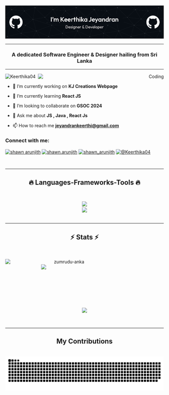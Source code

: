 ![Header](./bg.jpg)
<hr>
<h3 align="center">A dedicated Software Engineer & Designer hailing from Sri Lanka</h3>
<hr>
<p align="right"><img align="right" alt="Coding" width="400" src="https://cdn.dribbble.com/users/730703/screenshots/6581243/avento.gif"> </p>
<p align="left"> <img src="https://komarev.com/ghpvc/?username=Keerthika04&label=Profile%20views&color=0e75b6&style=flat" alt="Keerthika04" /> </p>

- 🔭 I’m currently working on **KJ Creations Webpage**

- 🌱 I’m currently learning **React JS**
 
- 👯 I’m looking to collaborate on **GSOC 2024**

- 💬 Ask me about **JS , Java , React Js**
 
- 📫 How to reach me **jeyandrankeerthi@gmail.com**

<h3 align="left">Connect with me:</h3>
<p align="left">
<a href="https://www.linkedin.com/in/keerthika-jeyandran06/" target="blank"><img align="center" src="https://raw.githubusercontent.com/rahuldkjain/github-profile-readme-generator/master/src/images/icons/Social/linked-in-alt.svg" alt="shawn arunjith" height="30" width="40" /></a>
<a href="https://web.facebook.com/people/KJ-Creations/100090212190881/" target="blank"><img align="center" src="https://raw.githubusercontent.com/rahuldkjain/github-profile-readme-generator/master/src/images/icons/Social/facebook.svg" alt="shawn.arunjith" height="30" width="40" /></a>
<a href="https://www.instagram.com/keer.thi_j/" target="blank"><img align="center" src="https://raw.githubusercontent.com/rahuldkjain/github-profile-readme-generator/master/src/images/icons/Social/instagram.svg" alt="shawn_arunjith" height="30" width="40" /></a>
<a href="https://www.hackerrank.com/profile/jkeerthi144" target="blank"><img align="center" src="https://raw.githubusercontent.com/rahuldkjain/github-profile-readme-generator/master/src/images/icons/Social/hackerrank.svg" alt="@Keerthika04" height="30" width="40" /></a>
</p>
<br>
<hr>
<h2 align="center">🔥 Languages-Frameworks-Tools 🔥</h2>
<br>
<p align="center">
  <a href="https://skillicons.dev">
    <img src="https://skillicons.dev/icons?i=git,react,nodejs,github,python,javascript,css,express,java,postman" /><br>
    <img src="https://skillicons.dev/icons?i=bootstrap,mongodb,mysql,vscode,figma,spring" />
  </a>
<br>
 <br>
 <hr>
<h2 align="center">⚡ Stats ⚡</h2>
<br>
<p align=center>
  <div align=center>
    <a href="https://github.com/denvercoder1/github-readme-streak-stats" title="Go to Source">
      <img align="left" width=390 src="https://github-readme-streak-stats.herokuapp.com/?user=Keerthika04&theme=react&border=61dafb&hide_border=true" alt="zumrudu-anka" />
    </a>
    <a href="https://github.com/anuraghazra/github-readme-stats" title="Go to Source">
      <img align="right" width=390 src="https://github-readme-stats.vercel.app/api?username=Keerthika04&show_icons=true&theme=react&border_color=61dafb&hide_border=true" />
    </a>
  </div>
  <br><br><br><br><br><br><br><br><br>
  <div align=center>
    <a href="https://github.com/anuraghazra/github-readme-stats">
      <img width=325 align="center" src="https://github-readme-stats.vercel.app/api/top-langs/?username=Keerthika04&hide=c%23,powershell,Mathematica,Ruby,Objective-C,Objective-C%2b%2b,Cuda&title_color=61dafb&text_color=ffffff&icon_color=61dafb&bg_color=20232a&langs_count=8&layout=compact&border_color=61dafb&hide_border=true" />
    </a>
  </div>
  <br>
  <br>
</p>
<hr>
<div align="center">
  <h2> My Contributions </h2>
  <br>
  <img alt="snake eating my contributions" src="https://raw.githubusercontent.com/Keerthika04/Keerthika04/output/github-contribution-grid-snake-dark.svg" />
  
  <br/><br/><br/>
</div>
